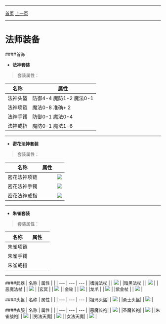 -------
[首页](../index.html)
[上一页](javascript:history.back(-1))

-------
# 法师装备
####首饰

* **法神套装**

> 套装属性：

| 名称 | 属性 |
| --- | --- |
| 法神头盔 | 防御4-4 魔防1-2 魔法0-1 | 
| 法神项链 | 魔法0-8 准确+ 2 |
| 法神手镯 | 防御0-1 魔法0-4 | 
| 法神戒指 | 魔防0-1 魔法1-6 | 


-------


* **密花法神套装**

> 套装属性：

| 名称 | 属性 |  |
| --- | --- | --- |
| 密花法神项链 |   | ![](items/神域套.png) |
| 密花法神手镯 |   | ![](items/密花法神手镯.png) |
| 密花法神戒指 |   | ![](items/密花法神戒指.png) |


-------


* **朱雀套装**

> 套装属性：

| 名称 | 属性 |  |
| --- | --- | --- |
| 朱雀项链 |  |  |  |
| 朱雀手镯 |  |  |  |
| 朱雀戒指 |  |  |  |

-------

####武器
| 名称 | 属性 |  |
| --- | --- | --- |
|嗜魂法杖 |  | ![](items/神域套.png)  |
|暗黑法杖 |  | ![](items/暗黑法杖.png)  |
|恶魔法杖 |  | ![](items/恶魔法杖.png)  |
|玄冥    |  | ![](items/神域套.png)  |
|金轮    | | ![](items/神域套.png)  |
|龙爪    | | ![](items/神域套.png)  |
|紫金杖  |  | ![](items/神域套.png)  |

####头盔
| 名称 | 属性 | |
| --- | --- | --- |
|祖玛头盔| | ![](items/祖玛头盔.png)  |
|勇士头盔|  | ![](items/神域套.png)  | 

####衣服
| 名称 | 属性 |  |
| --- | --- | --- |
|恶魔长袍|  | ![](items/神域套.png)  |
|圣魔长袍| | ![](items/圣魔长袍.png)  |
|朱雀战袍|  | ![](items/朱雀战袍.png)  |
|男法天魔| | ![](items/神域套.png)  |
|女法天魔|   | ![](items/神域套.png)  |

